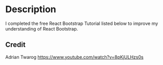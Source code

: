 # Description
I completed the free React Bootstrap Tutorial listed below to improve my understanding of React Bootstrap.

## Credit
Adrian Twarog
https://www.youtube.com/watch?v=8pKjULHzs0s 